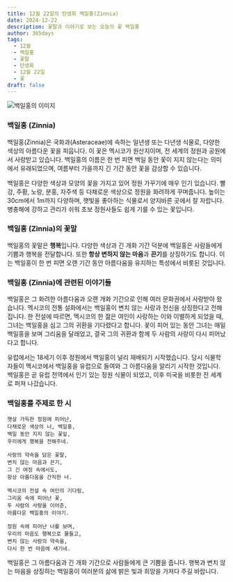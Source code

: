 ```yaml
---
title: 12월 22일의 탄생화 백일홍(Zinnia)
date: 2024-12-22
description: 꽃말과 이야기로 보는 오늘의 꽃 백일홍
author: 365days
tags:
  - 12월
  - 백일홍
  - 꽃말
  - 탄생화
  - 12월 22일
  - 꽃
draft: false
---
```


![백일홍의 이미지](https://cdn.pixabay.com/photo/2017/09/28/15/27/dream-park-2795924_640.jpg#center)


### 백일홍 (Zinnia)

백일홍(Zinnia)은 국화과(Asteraceae)에 속하는 일년생 또는 다년생 식물로, 다양한 색상의 아름다운 꽃을 피웁니다. 이 꽃은 멕시코가 원산지이며, 전 세계의 정원과 공원에서 사랑받고 있습니다. 백일홍의 이름은 한 번 피면 백일 동안 꽃이 지지 않는다는 의미에서 유래되었으며, 여름부터 가을까지 긴 기간 동안 꽃을 감상할 수 있습니다.

백일홍은 다양한 색상과 모양의 꽃을 가지고 있어 정원 가꾸기에 매우 인기 있습니다. 빨강, 주황, 노랑, 분홍, 자주색 등 다채로운 색상으로 정원을 화려하게 꾸며줍니다. 높이는 30cm에서 1m까지 다양하며, 햇빛을 좋아하는 식물로서 양지바른 곳에서 잘 자랍니다. 병충해에 강하고 관리가 쉬워 초보 정원사들도 쉽게 기를 수 있는 꽃입니다.

### 백일홍 (Zinnia)의 꽃말

백일홍의 꽃말은 **행복**입니다. 다양한 색상과 긴 개화 기간 덕분에 백일홍은 사람들에게 기쁨과 행복을 전달합니다. 또한 **항상 변하지 않는 마음**과 **끈기**를 상징하기도 합니다. 이는 백일홍이 한 번 피면 오랜 기간 동안 아름다움을 유지하는 특성에서 비롯된 것입니다.

### 백일홍 (Zinnia)에 관련된 이야기들

백일홍은 그 화려한 아름다움과 오랜 개화 기간으로 인해 여러 문화권에서 사랑받아 왔습니다. 멕시코의 전통 설화에서는 백일홍이 변치 않는 사랑과 헌신을 상징한다고 전해집니다. 한 전설에 따르면, 멕시코의 한 젊은 여인이 사랑하는 이와 이별하게 되었을 때, 그녀는 백일홍을 심고 그의 귀환을 기다렸다고 합니다. 꽃이 피어 있는 동안 그녀는 매일 백일홍을 보며 그리움을 달래었고, 결국 그의 귀환과 함께 두 사람의 사랑이 다시 피어났다고 합니다.

유럽에서는 18세기 이후 정원에서 백일홍이 널리 재배되기 시작했습니다. 당시 식물학자들이 멕시코에서 백일홍을 유럽으로 들여와 그 아름다움을 알리기 시작한 것입니다. 백일홍은 곧 유럽 전역에서 인기 있는 정원 식물이 되었고, 이후 미국을 비롯한 전 세계로 퍼져 나갔습니다.

### 백일홍를 주제로 한 시

	햇살 가득한 정원에 피어난,  
	다채로운 색상의 너, 백일홍,  
	백일 동안 지지 않는 꽃잎,  
	우리에게 행복을 전해주네.
	
	사랑의 약속을 담은 꽃말,  
	변치 않는 마음과 끈기,  
	그 긴 여정 속에서도,  
	항상 아름다움을 간직한 너.
	
	멕시코의 전설 속 여인의 기다림,  
	그리움 속에 피어난 꽃,  
	두 사람의 사랑을 이어준,  
	아름다운 백일홍의 이야기.
	
	정원 속에 피어난 너를 보며,  
	우리의 마음도 행복으로 물들고,  
	변치 않는 사랑의 약속을,  
	다시 한 번 마음에 새기네.



백일홍은 그 아름다움과 긴 개화 기간으로 사람들에게 큰 기쁨을 줍니다. 행복과 변치 않는 마음을 상징하는 백일홍이 여러분의 삶에 밝은 빛과 희망을 가져다 주길 바랍니다.